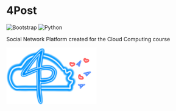 # 4Post

![Bootstrap](https://img.shields.io/badge/Frontend-Bootstrap-red)
![Python](https://img.shields.io/badge/Backend-Python-blue)

Social Network Platform created for the Cloud Computing course

<img src="https://github.com/Patrick-cscalpha1/4Post-Infrastructure/blob/main/sources/static/img/icon.png" alt="" class="float-right" height="150" width="237">
